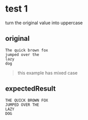 # test 1
turn the original value into uppercase

## original
```text
The quick brown fox
jumped over the
lazy
dog
```

> this example has mixed case

## expectedResult
```text
THE QUICK BROWN FOX
JUMPED OVER THE
LAZY
DOG
```